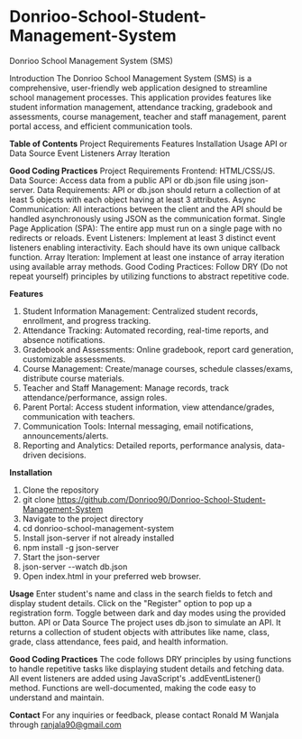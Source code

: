 # Donrioo-School-Student-Management-System

Donrioo School Management System (SMS)

Introduction
The Donrioo School Management System (SMS) is a comprehensive, user-friendly web application designed to streamline school management processes. This application provides features like student information management, attendance tracking, gradebook and assessments, course management, teacher and staff management, parent portal access, and efficient communication tools.

**Table of Contents**
Project Requirements
Features
Installation
Usage
API or Data Source
Event Listeners
Array Iteration

**Good Coding Practices**
Project Requirements
Frontend: HTML/CSS/JS.
Data Source: Access data from a public API or db.json file using json-server.
Data Requirements: API or db.json should return a collection of at least 5 objects with each object having at least 3 attributes.
Async Communication: All interactions between the client and the API should be handled asynchronously using JSON as the communication format.
Single Page Application (SPA): The entire app must run on a single page with no redirects or reloads.
Event Listeners: Implement at least 3 distinct event listeners enabling interactivity. Each should have its own unique callback function.
Array Iteration: Implement at least one instance of array iteration using available array methods.
Good Coding Practices: Follow DRY (Do not repeat yourself) principles by utilizing functions to abstract repetitive code.

**Features**
1. Student Information Management: Centralized student records, enrollment, and progress tracking.
2. Attendance Tracking: Automated recording, real-time reports, and absence notifications.
3. Gradebook and Assessments: Online gradebook, report card generation, customizable assessments.
4. Course Management: Create/manage courses, schedule classes/exams, distribute course materials.
5. Teacher and Staff Management: Manage records, track attendance/performance, assign roles.
6. Parent Portal: Access student information, view attendance/grades, communication with teachers.
7. Communication Tools: Internal messaging, email notifications, announcements/alerts.
8. Reporting and Analytics: Detailed reports, performance analysis, data-driven decisions.

**Installation**
1. Clone the repository
2. git clone https://github.com/Donrioo90/Donrioo-School-Student-Management-System
3. Navigate to the project directory
4. cd donrioo-school-management-system
5. Install json-server if not already installed
6. npm install -g json-server
7. Start the json-server
8. json-server --watch db.json
9. Open index.html in your preferred web browser.

**Usage**
Enter student's name and class in the search fields to fetch and display student details.
Click on the "Register" option to pop up a registration form.
Toggle between dark and day modes using the provided button.
API or Data Source
The project uses db.json to simulate an API. It returns a collection of student objects with attributes like name, class, grade, class attendance, fees paid, and health information.


**Good Coding Practices**
The code follows DRY principles by using functions to handle repetitive tasks like displaying student details and fetching data.
All event listeners are added using JavaScript's .addEventListener() method.
Functions are well-documented, making the code easy to understand and maintain.


**Contact**
For any inquiries or feedback, please contact Ronald M Wanjala through ranjala90@gmail.com
